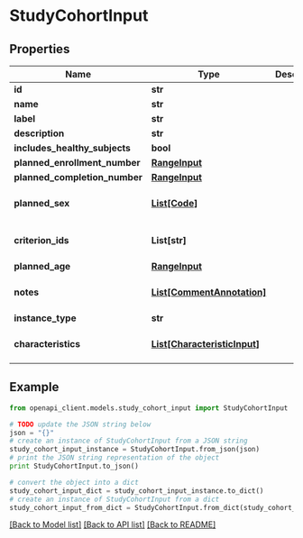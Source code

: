 # StudyCohortInput


## Properties
Name | Type | Description | Notes
------------ | ------------- | ------------- | -------------
**id** | **str** |  | 
**name** | **str** |  | 
**label** | **str** |  | [optional] 
**description** | **str** |  | [optional] 
**includes_healthy_subjects** | **bool** |  | 
**planned_enrollment_number** | [**RangeInput**](RangeInput.md) |  | [optional] 
**planned_completion_number** | [**RangeInput**](RangeInput.md) |  | [optional] 
**planned_sex** | [**List[Code]**](Code.md) |  | [optional] [default to []]
**criterion_ids** | **List[str]** |  | [optional] [default to []]
**planned_age** | [**RangeInput**](RangeInput.md) |  | [optional] 
**notes** | [**List[CommentAnnotation]**](CommentAnnotation.md) |  | [optional] [default to []]
**instance_type** | **str** |  | 
**characteristics** | [**List[CharacteristicInput]**](CharacteristicInput.md) |  | [optional] [default to []]

## Example

```python
from openapi_client.models.study_cohort_input import StudyCohortInput

# TODO update the JSON string below
json = "{}"
# create an instance of StudyCohortInput from a JSON string
study_cohort_input_instance = StudyCohortInput.from_json(json)
# print the JSON string representation of the object
print StudyCohortInput.to_json()

# convert the object into a dict
study_cohort_input_dict = study_cohort_input_instance.to_dict()
# create an instance of StudyCohortInput from a dict
study_cohort_input_from_dict = StudyCohortInput.from_dict(study_cohort_input_dict)
```
[[Back to Model list]](../README.md#documentation-for-models) [[Back to API list]](../README.md#documentation-for-api-endpoints) [[Back to README]](../README.md)



